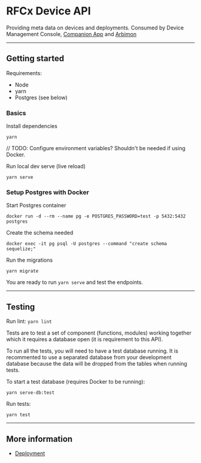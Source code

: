 # RFCx Device API

Providing meta data on devices and deployments. Consumed by Device Management Console, [Companion App](https://github.com/rfcx/companion-android.git) and [Arbimon](https://github.com/rfcx/arbimon2.git)

---

## Getting started

Requirements:
- Node
- yarn
- Postgres (see below)

### Basics

Install dependencies

`yarn`

// TODO: Configure environment variables? Shouldn't be needed if using Docker.

Run local dev serve (live reload)

`yarn serve`

### Setup Postgres with Docker

Start Postgres container

`docker run -d --rm --name pg -e POSTGRES_PASSWORD=test -p 5432:5432 postgres`

Create the schema needed

`docker exec -it pg psql -U postgres --command "create schema sequelize;"`

Run the migrations

`yarn migrate`

You are ready to run `yarn serve` and test the endpoints.

---

## Testing

Run lint:
`yarn lint`

Tests are to test a set of component (functions, modules) working together which it requires a database open (it is requirement to this API).

To run all the tests, you will need to have a test database running. It is recommented to use a separated database from your development database because the data will be dropped from the tables when running tests.

To start a test database (requires Docker to be running):

```
yarn serve-db:test
```

Run tests:

```
yarn test
```

---

## More information

- [Deployment](./build/README.md)
